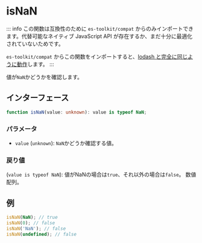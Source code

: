 # isNaN

::: info
この関数は互換性のために `es-toolkit/compat` からのみインポートできます。代替可能なネイティブ JavaScript API が存在するか、まだ十分に最適化されていないためです。

`es-toolkit/compat` からこの関数をインポートすると、[lodash と完全に同じように動作](../../../compatibility.md)します。
:::

値が`NaN`かどうかを確認します。

## インターフェース

```typescript
function isNaN(value: unknown): value is typeof NaN;
```

### パラメータ

- `value` (`unknown`): `NaN`かどうか確認する値。

### 戻り値

(`value is typeof NaN`): 値がNaNの場合は`true`、それ以外の場合は`false`。
数値配列。

## 例

```typescript
isNaN(NaN); // true
isNaN(0); // false
isNaN('NaN'); // false
isNaN(undefined); // false
```
